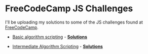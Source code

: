 # FreeCodeCamp JS Challenges
I'll be uploading my solutions to some of the JS challenges found at [FreeCodeCamp](https://www.freecodecamp.org/).

* [Basic algorithm scripting](https://www.freecodecamp.org/learn/javascript-algorithms-and-data-structures/basic-algorithm-scripting/) - [**Solutions**](https://github.com/AnaSegarra/FCC-Challenges/tree/master/basic-algorithm-scripting)

* [Intermediate Algorithm Scripting](https://www.freecodecamp.org/learn/javascript-algorithms-and-data-structures/intermediate-algorithm-scripting/) - [**Solutions**](https://github.com/AnaSegarra/FCC-Challenges/tree/master/intermediate-algorithm-scripting)
